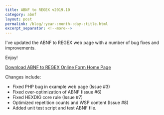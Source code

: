 ```yaml
---
title: ABNF to REGEX v2019.10
category: abnf
layout: post
permalink: /blog/:year-:month-:day-:title.html
excerpt_separator: <!--more-->
---
```


I've updated the ABNF to REGEX web page with a number of bug fixes and
improvements.

Enjoy!

<a class="btn btn-primary" href="https://github.com/michaelrsweet/htmldoc/releases/tag/v2019.10">Download ABNF to REGEX <span class="glyphicon glyphicon-download-alt" aria-hidden="true"></span></a>
<a class="btn btn-default" href="https://abnf.msweet.org">Online Form <span class="glyphicon glyphicon-link" aria-hidden="true"></span></a>
<a class="btn btn-default" href="/abnf/index.html">Home Page <span class="glyphicon glyphicon-home" aria-hidden="true"></span></a>

<!--more-->

Changes include:

- Fixed PHP bug in example web page (Issue #3)
- Fixed over-optimization of ABNF (Issue #6)
- Fixed HEXDIG core rule (Issue #7)
- Optimized repetition counts and WSP content (Issue #8)
- Added unit test script and test ABNF file.
